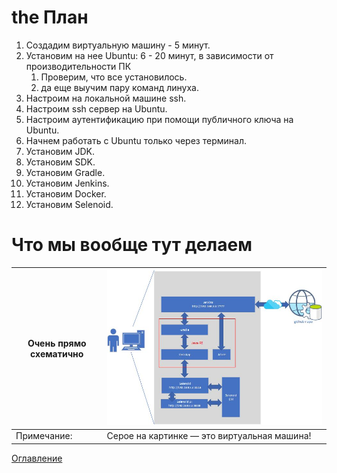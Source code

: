 # the План
1. Создадим виртуальную машину - 5 минут.
2. Установим на нее Ubuntu: 6 - 20 минут, в зависимости от производительности ПК
   1. Проверим, что все установилось.
   2. да еще выучим пару команд линуха. 
3. Настроим на локальной машине ssh.
4. Настроим ssh сервер на Ubuntu.
5. Настроим аутентификацию при помощи публичного ключа на Ubuntu.
6. Начнем работать с Ubuntu только через терминал.
7. Установим JDK.
8. Установим SDK.
9.  Установим Gradle.
10. Установим Jenkins.
11. Установим Docker.
12. Установим Selenoid.

# Что мы вообще тут делаем
Очень прямо схематично | ![Какая-то схема](./img/004whatarewefoing.jpg)
-----------------------|-----------------------
Примечание:| Серое на картинке — это виртуальная машина! 

[Оглавление](./000%20toc.md)